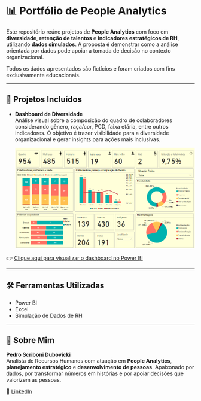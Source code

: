 # 📊 Portfólio de People Analytics

Este repositório reúne projetos de **People Analytics** com foco em **diversidade**, **retenção de talentos** e **indicadores estratégicos de RH**, utilizando **dados simulados**. A proposta é demonstrar como a análise orientada por dados pode apoiar a tomada de decisão no contexto organizacional.

Todos os dados apresentados são fictícios e foram criados com fins exclusivamente educacionais.

---

## 📁 Projetos Incluídos

- **Dashboard de Diversidade**  
  Análise visual sobre a composição do quadro de colaboradores considerando gênero, raça/cor, PCD, faixa etária, entre outros indicadores. O objetivo é trazer visibilidade para a diversidade organizacional e gerar insights para ações mais inclusivas.

  <p align="center">
    <img src="./images/diversidade_image.png" alt="Dashboard de Diversidade" width="600"/>
  </p>

👉 [Clique aqui para visualizar o dashboard no Power BI]((https://app.fabric.microsoft.com/view?r=eyJrIjoiMDM2MGZiYzYtZmY1Ny00N2E4LTg1MzQtMjg1MzZlZTdkMmM5IiwidCI6ImY2MGU0YzU5LTdmY2QtNGUwNC1hOTE3LTU4MTVmZjljNjgyYSJ9))

---

## 🛠️ Ferramentas Utilizadas

- Power BI  
- Excel  
- Simulação de Dados de RH

---

## 👤 Sobre Mim

**Pedro Scriboni Dubovicki**  
Analista de Recursos Humanos com atuação em **People Analytics**, **planejamento estratégico** e **desenvolvimento de pessoas**. Apaixonado por dados, por transformar números em histórias e por apoiar decisões que valorizem as pessoas.

📎 [LinkedIn](https://www.linkedin.com/in/dubovicki/)

